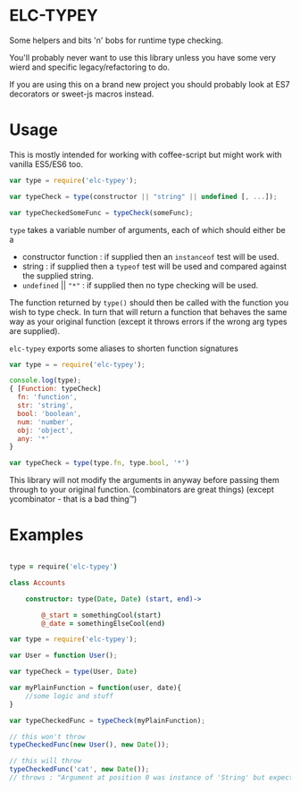 # ELC-TYPEY

Some helpers and bits 'n' bobs for runtime type checking.

You'll probably never want to use this library unless you have
some very wierd and specific legacy/refactoring to do.

If you are using this on a brand new project you should probably
look at ES7 decorators or sweet-js macros instead.

# Usage

This is mostly intended for working with coffee-script
but might work with vanilla ES5/ES6 too.

```javascript
var type = require('elc-typey');

var typeCheck = type(constructor || "string" || undefined [, ...]);

var typeCheckedSomeFunc = typeCheck(someFunc);
```

`type` takes a variable number of arguments, each of which should either be a
 - constructor function : if supplied then an `instanceof` test will be used.
 - string : if supplied then a `typeof` test will be used and compared against the supplied string.
 - `undefined` || `"*"` : if supplied then no type checking will be used.

The function returned by `type()` should then be called with the function you
wish to type check. In turn that will return a function that behaves the same
way as your original function (except it throws errors if the wrong arg types are supplied).

`elc-typey` exports some aliases to shorten function signatures

```javascript
var type = = require('elc-typey');

console.log(type);
{ [Function: typeCheck]
  fn: 'function',
  str: 'string',
  bool: 'boolean',
  num: 'number',
  obj: 'object',
  any: '*'
}

var typeCheck = type(type.fn, type.bool, '*')


```


This library will not modify the arguments in anyway before passing them through to your original
function. (combinators are great things) (except ycombinator - that is a bad thing™)

# Examples

```coffeescript

type = require('elc-typey')

class Accounts

    constructor: type(Date, Date) (start, end)->

        @_start = somethingCool(start)
        @_date = somethingElseCool(end)

```

```javascript
var type = require('elc-typey');

var User = function User();

var typeCheck = type(User, Date)

var myPlainFunction = function(user, date){
    //some logic and stuff
}

var typeCheckedFunc = typeCheck(myPlainFunction);

// this won't throw
typeCheckedFunc(new User(), new Date());

// this will throw
typeCheckedFunc('cat', new Date());
// throws : "Argument at position 0 was instance of 'String' but expected 'User'"
```

